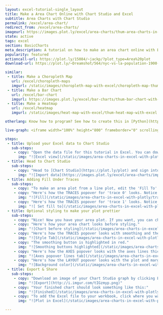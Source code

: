 ```yaml
---
layout: excel-tutorial-single_layout
title: Make a Area Chart Online with Chart Studio and Excel
subtitle: Area Charts with Chart Studio
permalink: /excel/area-chart/
redirect_from: /excel/area-charts/
imageurl: https://images.plot.ly/excel/area-charts/thum-area-charts-in-excel-with-plotly.png
state: active
tags: excel
section: BasicCharts
meta_description: A tutorial on how to make an area chart online with Excel.
popularity: featured
actioncall-url: https://plot.ly/15084/~jackp/?plot_type=Area%20plot
download-url: https://plot.ly/~Dreamshot/564/nyc-vs-la-population-1900-2010.csv

similar:
 - title: Make a Choropleth Map
   url: /excel/choropleth-maps
   imgurl: /static/images/choropleth-map-with-excel/choropleth-map-thumb.png
 - title: Make a Bar Chart
   url: /excel/bar-chart
   imgurl: https://images.plot.ly/excel/bar-charts/thum-bar-chart-with-excel.png
 - title: Make a Heatmap
   url: /excel/heatmap
   imgurl: /static/images/heat-map-with-excel/thum-heat-map-with-excel.png

otherlang: Know how to program? See how to create this in [Python](https://plot.ly/python/filled-area-plots/) or [R](https://plot.ly/r/filled-area-plots/).

live-graph: <iframe width="100%" height="800" frameborder="0" scrolling="no" src="https://plot.ly/~Dreamshot/564/nyc-vs-la-population-1900-2010.embed"></iframe>

steps:
 - title: Upload your Excel data to Chart Studio
   sub-steps:
    - copy: "Open the data file for this tutorial in Excel. You can download the file here in [CSV format](https://plot.ly/~Dreamshot/564/nyc-vs-la-population-1900-2010.csv)"
      img: "![Excel view](/static/images/area-charts-in-excel-with-plotly/excel-data.png)"
 - title: Head to Chart Studio
   sub-steps:
    - copy: "Head to [Chart Studio](https://plot.ly/plot) and sign into your free Chart Studio account. Go to 'Import', click 'Upload a file', then choose your Excel file to upload. Your Excel file will now open in Chart Studio. For more about Chart Studio, see [this tutorial](/add-data-to-the-plotly-grid/)"
      img: "![Import data](https://images.plot.ly/excel/area-charts/import-data-area-chart.png)"
 - title: Adding Fill Under Traces
   sub-steps:
    - copy: "To make an area plot from a line plot, edit the 'Fill To' attribute in the MODE tab of the TRACES popover."
    - copy: "Here's how the TRACES popover for 'trace 0' looks. Notice 'Fill To' has been set to 'Y=0'."
      img: "![Fill](/static/images/area-charts-in-excel-with-plotly/traces-popover-fill-to.png)"
    - copy: "Here's how the TRACES popover for 'trace 1' looks. Notice 'Fill To' has been set to 'Next Y'."
      img: "![ Set fill to](/static/images/area-charts-in-excel-with-plotly/fill-to-next-y.png)"
 - title: Optional styling to make your plot prettier
   sub-steps:
    - copy: "Nice! Now you have your area plot. If you want, you can change the colors and apply smoothing to the lines to get a chart that looks like one at the top of the tutorial."
    - copy: "Here's how your area chart looks before styling."
      img: "![Chart before styling](/static/images/area-charts-in-excel-with-plotly/chart-before-styling.png)"
    - copy: "Here's how the TRACES popover looks with smoothing and the change of colors."
      img: "![Style Tab](/static/images/area-charts-in-excel-with-plotly/style-tab.png)"
    - copy: "The smoothing button is highlighted in red."
      img: "![Smoothing buttons highlighted](/static/images/area-charts-in-excel-with-plotly/smoothing-button-highlighted.png)"
    - copy: "Here's how the AXES popover looks with the axes lines thickened and made white."
      img: "![Axes popover lines tab](/static/images/area-charts-in-excel-with-plotly/axes-lines.png)"
    - copy: "Here's how the LAYOUT popover looks with the plot and margin background color changed to grey."
      img: "![Background color](/static/images/area-charts-in-excel-with-plotly/layout-general.png)"
 - title: Export & Share
   sub-steps:
    - copy: "Download an image of your Chart Studio graph by clicking EXPORT on the toolbar."
      img: "![Export](http://i.imgur.com/tIGzmyp.png)"
    - copy: "Your finished chart should look something like this:"
      img: "![Finished](/static/images/area-charts-in-excel-with-plotly/finished-chart.png)"
    - copy: "To add the Excel file to your workbook, click where you want to insert the picture inside Excel. On the INSERT tab inside Excel, in the ILLUSTRATIONS group, click PICTURE. Locate the Chart Studio graph image that you downloaded and then double-click it. Notice that we also copy-pasted the Chart Studio graph link in a cell for easy access to the interactive Plotly version."
      img: "![Plot in Excel](/static/images/area-charts-in-excel-with-plotly/image-in-excel.png)"

---
```

